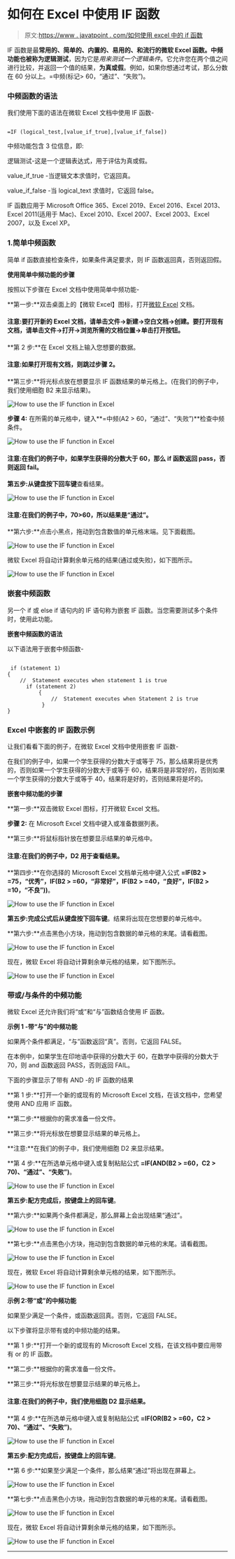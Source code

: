 # 如何在 Excel 中使用 IF 函数

> 原文:[https://www . javatpoint . com/如何使用 excel 中的 if 函数](https://www.javatpoint.com/how-to-use-the-if-function-in-excel)

IF 函数是最**常用的、简单的、内置的、易用的、**和流行的微软 Excel 函数。中频功能也被称为**逻辑测试**，因为它是*用来测试一个逻辑条件*。它允许您在两个值之间进行比较，并返回一个值的结果，**为真或假**。例如，如果你想通过考试，那么分数在 60 分以上。=中频(标记> 60，“通过”、“失败”)。

### 中频函数的语法

我们使用下面的语法在微软 Excel 文档中使用 IF 函数-

```

=IF (logical_test,[value_if_true],[value_if_false])

```

中频功能包含 3 位信息，即:

逻辑测试-这是一个逻辑表达式，用于评估为真或假。

value_if_true -当逻辑文本求值时，它返回真。

value_if_false -当 logical_text 求值时，它返回 false。

IF 函数应用于 Microsoft Office 365、Excel 2019、Excel 2016、Excel 2013、Excel 2011(适用于 Mac)、Excel 2010、Excel 2007、Excel 2003、Excel 2007，以及 Excel XP。

### 1.简单中频函数

简单 if 函数直接检查条件，如果条件满足要求，则 IF 函数返回真，否则返回假。

**使用简单中频功能的步骤**

按照以下步骤在 Excel 文档中使用简单中频功能-

**第一步:**双击桌面上的【微软 Excel】图标，打开[微软 Excel](https://www.javatpoint.com/excel-tutorial) 文档。

#### 注意:要打开新的 Excel 文档，请单击文件->新建->空白文档->创建。要打开现有文档，请单击文件->打开->浏览所需的文档位置->单击打开按钮。

**第 2 步:**在 Excel 文档上输入您想要的数据。

#### 注意:如果打开现有文档，则跳过步骤 2。

**第三步:**将光标点放在想要显示 IF 函数结果的单元格上。(在我们的例子中，我们使用细胞 B2 来显示结果)。

![How to use the IF function in Excel](../Images/15a8c95350f7f7892a98b0c086abc780.png)

**步骤 4:** 在所需的单元格中，键入**=中频(A2 > 60，“通过”、“失败”)**检查中频条件。

![How to use the IF function in Excel](../Images/dad51110fb2291c45fb826b445ef632d.png)

#### 注意:在我们的例子中，如果学生获得的分数大于 60，那么 if 函数返回 pass，否则返回 fail。

**第五步:**从键盘按下**回车键**查看结果。

![How to use the IF function in Excel](../Images/206158a76e8ba171d9248ff78b3cc1f7.png)

#### 注意:在我们的例子中，70>60，所以结果是“通过”。

**第六步:**点击小黑点，拖动到包含数值的单元格末端。见下面截图。

![How to use the IF function in Excel](../Images/7926cb6f1b2335001c6354bc1cbde15c.png)

微软 Excel 将自动计算剩余单元格的结果(通过或失败)，如下图所示。

![How to use the IF function in Excel](../Images/a1c2de08f14ede0956b715c3fd8f3c37.png)

### 嵌套中频函数

另一个 if 或 else if 语句内的 IF 语句称为嵌套 IF 函数。当您需要测试多个条件时，使用此功能。

**嵌套中频函数的语法**

以下语法用于嵌套中频函数-

```

 if (statement 1)
{
    //  Statement executes when statement 1 is true
      if (statement 2)
          {
              //  Statement executes when Statement 2 is true
           }
}

```

### **Excel 中嵌套的 IF 函数示例**

让我们看看下面的例子，在微软 Excel 文档中使用嵌套 IF 函数-

在我们的例子中，如果一个学生获得的分数大于或等于 75，那么结果将是优秀的，否则如果一个学生获得的分数大于或等于 60，结果将是非常好的，否则如果一个学生获得的分数大于或等于 40，结果将是好的，否则结果将是坏的。

**嵌套中频功能的步骤**

**第一步:**双击微软 Excel 图标，打开微软 Excel 文档。

**步骤 2:** 在 Microsoft Excel 文档中键入或准备数据列表。

**第三步:**将鼠标指针放在想要显示结果的单元格中。

#### 注意:在我们的例子中，D2 用于查看结果。

**第四步:**在你选择的 Microsoft Excel 文档单元格中键入公式 **=IF(B2 > =75，“优秀”，IF(B2 > =60，“非常好”，IF(B2 > =40，“良好”，IF(B2 > =10，“不良”))**。

![How to use the IF function in Excel](../Images/97a3ae0e2424504dcb474022ef71b7de.png)

**第五步:**完成公式后从键盘按下**回车键**。结果将出现在您想要的单元格中。

**第六步:**点击黑色小方块，拖动到包含数据的单元格的末尾。请看截图。

![How to use the IF function in Excel](../Images/3eb4bdd25f14c9a902a297e8c6a5a22c.png)

现在，微软 Excel 将自动计算剩余单元格的结果，如下图所示。

![How to use the IF function in Excel](../Images/0163c7ed795942170d2ff756157186ca.png)

### 带或/与条件的中频功能

微软 Excel 还允许我们将“或”和“与”函数结合使用 IF 函数。

**示例 1 -带“与”的中频功能**

如果两个条件都满足，“与”函数返回“真”。否则，它返回 FALSE。

在本例中，如果学生在印地语中获得的分数大于 60，在数学中获得的分数大于 70，则 and 函数返回 PASS，否则返回 FAIL。

下面的步骤显示了带有 AND -的 IF 函数的结果

**第 1 步:**打开一个新的或现有的 Microsoft Excel 文档，在该文档中，您希望使用 AND 应用 IF 函数。

**第二步:**根据你的需求准备一份文件。

**第三步:**将光标放在想要显示结果的单元格上。

**注意:**在我们的例子中，我们使用细胞 D2 来显示结果。

**第 4 步:**在所选单元格中键入或复制粘贴公式 **=IF(AND(B2 > =60，C2 > 70)、“通过”、“失败”)**。

![How to use the IF function in Excel](../Images/654e9aa7025e4a10f2d4148324a1a60c.png)

**第五步:**配方完成后，按键盘上的**回车键**。

**第六步:**如果两个条件都满足，那么屏幕上会出现结果“通过”。

![How to use the IF function in Excel](../Images/1a71aa2ee63599fdd802a538db678afb.png)

**第七步:**点击黑色小方块，拖动到包含数据的单元格的末尾。请看截图。

![How to use the IF function in Excel](../Images/75c70112078d8e4d235443bf257b61fa.png)

现在，微软 Excel 将自动计算剩余单元格的结果，如下图所示。

![How to use the IF function in Excel](../Images/fb33ed955d9b645a9313ee4bbb21947d.png)

**示例 2:带“或”的中频功能**

如果至少满足一个条件，或函数返回真。否则，它返回 FALSE。

以下步骤将显示带有或的中频功能的结果。

**第 1 步:**打开一个新的或现有的 Microsoft Excel 文档，在该文档中要应用带有 or 的 IF 函数。

**第二步:**根据你的需求准备一份文件。

**第三步:**将光标放在想要显示结果的单元格上。

#### 注意:在我们的例子中，我们使用细胞 D2 显示结果。

**第 4 步:**在所选单元格中键入或复制粘贴公式 **=IF(OR(B2 > =60，C2 > 70)、“通过”、“失败”)**。

![How to use the IF function in Excel](../Images/0249d00621b4f2706e65987ebe445a3a.png)

**第五步:**配方完成后，按键盘上的**回车键**。

**第 6 步:**如果至少满足一个条件，那么结果“通过”将出现在屏幕上。

![How to use the IF function in Excel](../Images/725ab35ddfd726d89b1d44385229afa0.png)

**第七步:**点击黑色小方块，拖动到包含数据的单元格的末尾。请看截图。

![How to use the IF function in Excel](../Images/fe0842f497b1498aae016b0b7733b16c.png)

现在，微软 Excel 将自动计算剩余单元格的结果，如下图所示。

![How to use the IF function in Excel](../Images/e1aefc31deb4a71fab5e0bd35dc28114.png)

* * *